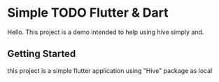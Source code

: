 # Simple TODO Flutter & Dart

Hello.
This project is a demo intended to help using hive simply and.

## Getting Started

this project is a simple flutter application using "Hive" package as local 
